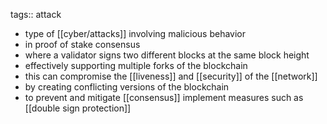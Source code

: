 tags:: attack

- type of [[cyber/attacks]] involving malicious behavior
- in proof of stake consensus
- where a validator signs two different blocks at the same block height
- effectively supporting multiple forks of the blockchain
- this can compromise the [[liveness]] and [[security]] of the [[network]]
- by creating conflicting versions of the blockchain
- to prevent and mitigate [[consensus]] implement measures such as [[double sign protection]]